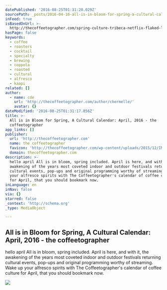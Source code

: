 ```yaml
---
datePublished: '2016-08-25T01:31:20.029Z'
sourcePath: _posts/2016-04-16-all-is-in-bloom-for-spring-a-cultural-calendar-april-2016.md
inFeed: true
isBasedOnUrl: >-
  http://thecoffeetographer.com/spring-culture-tribeca-netflix-flaked-lic-flea-kappi-cafe-coffee-blogger-april-2016/
hasPage: false
keywords:
  - coffee
  - roasters
  - cocktail
  - specialty
  - brewing
  - coppola
  - roasted
  - cultural
  - alfresco
  - kaapi
related: []
author:
  - name: cde
    url: 'http://thecoffeetographer.com/author/chermelle/'
    avatar: {}
dateModified: '2016-08-25T01:31:17.856Z'
title: >-
  All is in Bloom for Spring, A Cultural Calendar: April, 2016 - the
  coffeetographer
app_links: []
publisher:
  url: 'http://thecoffeetographer.com'
  name: the coffeetographer
  favicon: 'http://thecoffeetographer.com/wp-content/uploads/2015/12/IMG_7153.jpg'
  domain: thecoffeetographer.com
description: >-
  hello april All is in bloom, spring included. April is here, and with it, the
  awakening of the years most coveted indoor and outdoor festivals returning
  cultural events, pop-ups and original programming worthy of streaming. Wake up
  your alfresco spirits with The Coffeetographer's calendar of coffee culture
  for April, that you should bookmark now.
inLanguage: en
inNav: false
via: {}
starred: false
_context: 'http://schema.org'
_type: MediaObject

---
```

<article style=""><h1>All is in Bloom for Spring, A Cultural Calendar: April, 2016 - the coffeetographer</h1><p>hello april All is in bloom, spring included. April is here, and with it, the awakening of the years most coveted indoor and outdoor festivals returning cultural events, pop-ups and original programming worthy of streaming. Wake up your alfresco spirits with The Coffeetographer's calendar of coffee culture for April, that you should bookmark now.</p><img src="http://thecoffeetographer.com/wp-content/uploads/2016/04/image2.jpeg" /></article>